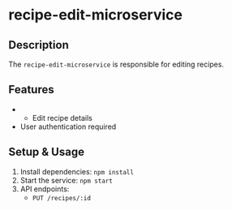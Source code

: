 # recipe-edit-microservice 

## Description
The `recipe-edit-microservice` is responsible for editing recipes.

## Features
- - Edit recipe details
- User authentication required

## Setup & Usage
1. Install dependencies: `npm install`
2. Start the service: `npm start`
3. API endpoints:
   - `PUT /recipes/:id`
